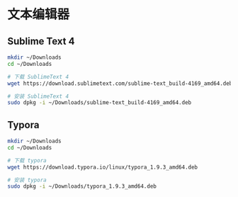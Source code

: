# 文本编辑器



##  Sublime Text  4



```bash
mkdir ~/Downloads
cd ~/Downloads

# 下载 SublimeText 4
wget https://download.sublimetext.com/sublime-text_build-4169_amd64.deb

# 安装 SublimeText 4
sudo dpkg -i ~/Downloads/sublime-text_build-4169_amd64.deb
```



## Typora

```bash
mkdir ~/Downloads
cd ~/Downloads

# 下载 typora
wget https://download.typora.io/linux/typora_1.9.3_amd64.deb

# 安装 typora
sudo dpkg -i ~/Downloads/typora_1.9.3_amd64.deb
```
